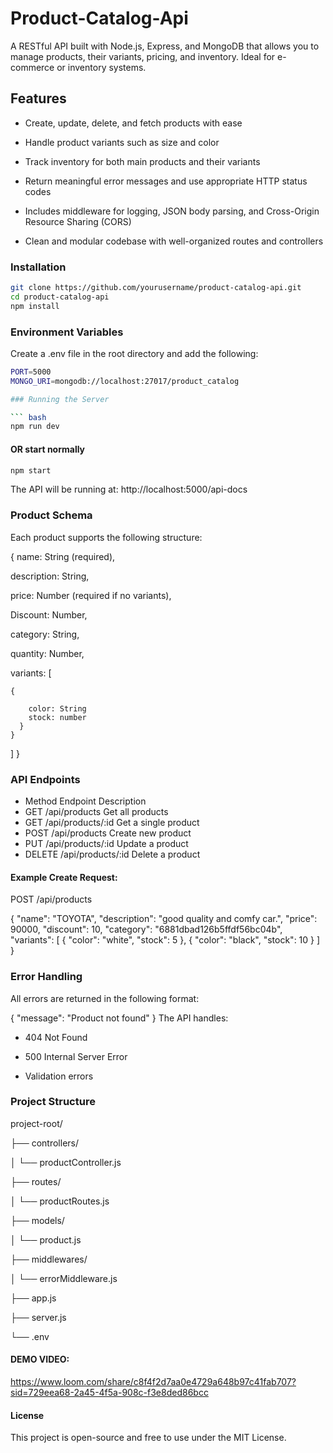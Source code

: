 # Product-Catalog-Api
A RESTful API built with Node.js, Express, and MongoDB that allows you to manage products, their variants, pricing, and inventory. Ideal for e-commerce or inventory systems.

## Features
- Create, update, delete, and fetch products with ease

- Handle product variants such as size and color

- Track inventory for both main products and their variants

- Return meaningful error messages and use appropriate HTTP status codes

- Includes middleware for logging, JSON body parsing, and Cross-Origin Resource Sharing (CORS)

- Clean and modular codebase with well-organized routes and controllers
  
### Installation
```bash
git clone https://github.com/yourusername/product-catalog-api.git
cd product-catalog-api
npm install
```

### Environment Variables

Create a .env file in the root directory and add the following:

``` bash
PORT=5000
MONGO_URI=mongodb://localhost:27017/product_catalog

### Running the Server

``` bash
npm run dev
```

#### OR start normally
``` bash 
npm start
```

The API will be running at:
http://localhost:5000/api-docs

### Product Schema
Each product supports the following structure:

{
  name: String (required),

  description: String,
  
  price: Number (required if no variants),

  Discount: Number,
   
  category: String,
  
  quantity: Number,
  
  variants: [
  
    {
      
        color: String
        stock: number
      }
    }
  ]
}

### API Endpoints
- Method	Endpoint	Description
- GET	/api/products	Get all products
- GET	/api/products/:id	Get a single product
- POST	/api/products	Create new product
- PUT	/api/products/:id	Update a product
- DELETE	/api/products/:id	Delete a product

#### Example Create Request:

POST /api/products

{
"name": "TOYOTA",
	"description": "good quality and comfy car.",
	"price": 90000,
	"discount": 10,
	"category": "6881dbad126b5ffdf56bc04b",
	"variants": [
	{
	   "color": "white",
	   "stock": 5
},
{
	"color": "black",
	   "stock": 10
}
	]
}

### Error Handling
All errors are returned in the following format:

{
  "message": "Product not found"
}
The API handles:

- 404 Not Found

- 500 Internal Server Error

- Validation errors

### Project Structure

project-root/

├── controllers/

│   └── productController.js

├── routes/

│   └── productRoutes.js

├── models/

│   └── product.js

├── middlewares/

│   └── errorMiddleware.js

├── app.js

├── server.js

└── .env




#### DEMO VIDEO: 
https://www.loom.com/share/c8f4f2d7aa0e4729a648b97c41fab707?sid=729eea68-2a45-4f5a-908c-f3e8ded86bcc

#### License
This project is open-source and free to use under the MIT License.

